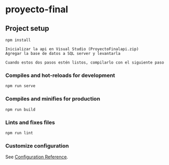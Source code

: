 # proyecto-final

## Project setup
```
npm install
```
```
Inicializar la api en Visual Studio (ProyectoFinalapi.zip)
Agregar la base de datos a SQL server y levantarla

Cuando estos dos pasos estén listos, compilarlo con el siguiente paso
```
### Compiles and hot-reloads for development
```
npm run serve
```

### Compiles and minifies for production
```
npm run build
```

### Lints and fixes files
```
npm run lint
```

### Customize configuration
See [Configuration Reference](https://cli.vuejs.org/config/).
